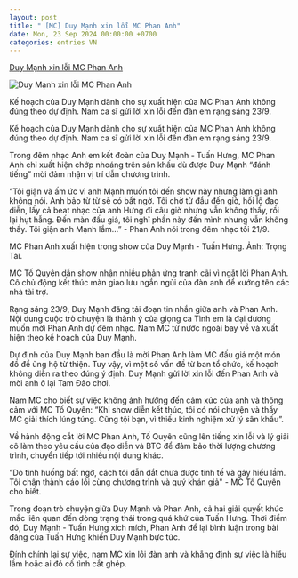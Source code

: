 ```yaml
---
layout: post
title: " [MC] Duy Mạnh xin lỗi MC Phan Anh"
date: Mon, 23 Sep 2024 00:00:00 +0700
categories: entries VN
---
```

[Duy Mạnh xin lỗi MC Phan Anh](https://baoquangninh.vn/duy-manh-xin-loi-mc-phan-anh-3320401.html)

![Duy Mạnh xin lỗi MC Phan Anh](https://media.baoquangninh.vn/thumb/600/upload/image/202409/thumbnail/2260947_1430957e92f63cf1c8ca6569c5d4eeb8.jpg)

Kế hoạch của Duy Mạnh dành cho sự xuất hiện của MC Phan Anh không đúng theo dự định. Nam ca sĩ gửi lời xin lỗi đến đàn em rạng sáng 23/9.

Kế hoạch của Duy Mạnh dành cho sự xuất hiện của MC Phan Anh không đúng theo dự định. Nam ca sĩ gửi lời xin lỗi đến đàn em rạng sáng 23/9.

Trong đêm nhạc Anh em kết đoàn của Duy Mạnh - Tuấn Hưng, MC Phan Anh chỉ xuất hiện chớp nhoáng trên sân khấu dù được Duy Mạnh “đánh tiếng” mời đảm nhận vị trí dẫn chương trình.

“Tôi giận và ấm ức vì anh Mạnh muốn tôi đến show này nhưng làm gì anh không nói. Anh bảo từ từ sẽ có bất ngờ. Tôi chờ từ đầu đến giờ, hối lộ đạo diễn, lấy cả beat nhạc của anh Hưng đi câu giờ nhưng vẫn không thấy, rồi lại hụt hẫng. Đến màn đấu giá, tôi nghĩ phần này đến mình nhưng vẫn không thấy. Tôi giận anh Mạnh lắm…” - Phan Anh nói trong đêm nhạc tối 21/9.

MC Phan Anh xuất hiện trong show của Duy Mạnh - Tuấn Hưng. Ảnh: Trọng Tài.

MC Tố Quyên dẫn show nhận nhiều phản ứng tranh cãi vì ngắt lời Phan Anh. Cô chủ động kết thúc màn giao lưu ngắn ngủi của đàn anh để xướng tên các nhà tài trợ.

Rạng sáng 23/9, Duy Mạnh đăng tải đoạn tin nhắn giữa anh và Phan Anh. Nội dung cuộc trò chuyện là thành ý của giọng ca Tình em là đại dương muốn mời Phan Anh dự đêm nhạc. Nam MC từ nước ngoài bay về và xuất hiện theo kế hoạch của Duy Mạnh.

Dự định của Duy Mạnh ban đầu là mời Phan Anh làm MC đấu giá một món đồ để ủng hộ từ thiện. Tuy vậy, vì một số vấn đề từ ban tổ chức, kế hoạch không diễn ra theo đúng ý định. Duy Mạnh gửi lời xin lỗi đến Phan Anh và mời anh ở lại Tam Đảo chơi.

Nam MC cho biết sự việc không ảnh hưởng đến cảm xúc của anh và thông cảm với MC Tố Quyên: “Khi show diễn kết thúc, tôi có nói chuyện và thấy MC giải thích lúng túng. Cũng tội bạn, vì thiếu kinh nghiệm xử lý sân khấu”.

Về hành động cắt lời MC Phan Anh, Tố Quyên cũng lên tiếng xin lỗi và lý giải cô làm theo yêu cầu của đạo diễn và BTC để đảm bảo thời lượng chương trình, chuyển tiếp tới nhiều nội dung khác.

“Do tình huống bất ngờ, cách tôi dẫn dắt chưa được tinh tế và gây hiểu lầm. Tôi chân thành cáo lỗi cùng chương trình và quý khán giả" - MC Tố Quyên cho biết.

Trong đoạn trò chuyện giữa Duy Mạnh và Phan Anh, cả hai giải quyết khúc mắc liên quan đến dòng trạng thái trong quá khứ của Tuấn Hưng. Thời điểm đó, Duy Mạnh - Tuấn Hưng xích mích, Phan Anh để lại bình luận trong bài đăng của Tuấn Hưng khiến Duy Mạnh bực tức.

Đính chính lại sự việc, nam MC xin lỗi đàn anh và khẳng định sự việc là hiểu lầm hoặc ai đó cố tình cắt ghép.

